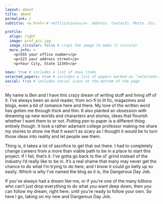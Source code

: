 ```yaml
---
layout: about
title: about
permalink: /
subtitle: <a href='#'>Affiliations</a>. Address. Contacts. Motto. Etc.

profile:
  align: right
  image: prof_pic.jpg
  image_circular: false # crops the image to make it circular
  more_info: >
    <p>555 your office number</p>
    <p>123 your address street</p>
    <p>Your City, State 12345</p>

news: true # includes a list of news items
selected_papers: true # includes a list of papers marked as "selected={true}"
social: true # includes social icons at the bottom of the page
---
```


My name is Ben and I have this crazy dream of writing stuff and living off of it. I’ve always been an avid reader, from sci-fi to lit fic, magazines and blogs, even a bit of romance here and there. My love of the written word has gotten me through thick and thin. It also planted an obsession with dreaming up new worlds and characters and stories, ideas that flourish whether I want them to or not. Putting pen to paper is a different thing entirely though. It took a rather adamant college professor making me share my stories to show me that it wasn’t as scary as I thought it would be to turn those ideas into reality and let people see them.

Thing is, it takes a lot of sacrifice to get that out there. I had to completely change careers from a more than viable path to be in a place to start this project. If I fail, that’s it. I’ve gotta go back to the ol’ grind instead of the industry I’d really like to be in. It’s a real shame that many may never get the chance to do what I’m trying to do here, and I know it could go belly up so easily. Which is why I’ve named the blog as it is, the Dangerous Day Job.

If you’ve always had a dream like me, or if you’re one of the many billions who can’t just drop everything to do what you want deep down, then you can follow my dream, right here, until you’re ready to follow your own. So here I go, taking on my new and Dangerous Day Job.

<!-- Write your biography here. Tell the world about yourself. Link to your favorite [subreddit](http://reddit.com). You can put a picture in, too. The code is already in, just name your picture `prof_pic.jpg` and put it in the `img/` folder.

Put your address / P.O. box / other info right below your picture. You can also disable any of these elements by editing `profile` property of the YAML header of your `_pages/about.md`. Edit `_bibliography/papers.bib` and Jekyll will render your [publications page](/al-folio/publications/) automatically.

Link to your social media connections, too. This theme is set up to use [Font Awesome icons](https://fontawesome.com/) and [Academicons](https://jpswalsh.github.io/academicons/), like the ones below. Add your Facebook, Twitter, LinkedIn, Google Scholar, or just disable all of them. -->
